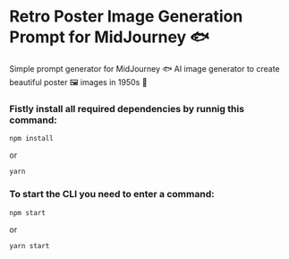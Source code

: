 # Retro Poster Image Generation Prompt for MidJourney 🐟
Simple prompt generator for MidJourney 🐟 AI image generator to create beautiful poster 🖼 images in 1950s 👗

### Fistly install all required dependencies by runnig this command:

```shell
npm install
```
or
```shell
yarn
```

### To start the CLI you need to enter a command:

```shell
npm start
```
or
```shell
yarn start
```
